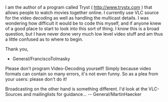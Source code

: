 I am the author of a program called Tryst ( http://www.trystx.com ) that allows people to watch movies together online.  I currently use VLC source for the video decoding as well as handling the multicast details.  I was wondering how difficult it would be to code this myself, and if anyone knew of a good place to start to look into this sort of thing.  I know this is a broad question, but I have never done very much low level video stuff and am thus a little confused as to where to begin.

Thank you,

- General/FranciscoTolmasky

Please don't program Video-Decoding yourself! Simply because video formats can contain so many errors, it's not even funny. So as a plea from your users: please don't do it!

Broadcasting on the other hand is something different. I'd look at the VLC-Sources and mailinglists for guidance... <g> -- General/MartinHaecker
